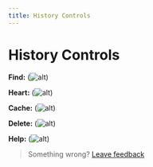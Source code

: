```yaml
---
title: History Controls
--- 
```

# History Controls
**Find:**  (![alt](https://raw.githubusercontent.com/zjohnzheng/FindHelp/master/images/Screenshot%202020-03-30%20at%2010.52.47%20PM.png))

**Heart:**  (![alt](https://raw.githubusercontent.com/zjohnzheng/FindHelp/master/images/Screenshot%202020-03-30%20at%2010.52.47%20PM.png))

**Cache:**  (![alt](https://raw.githubusercontent.com/zjohnzheng/FindHelp/master/images/Screenshot%202020-03-30%20at%2010.52.47%20PM.png))

**Delete:**  (![alt](https://raw.githubusercontent.com/zjohnzheng/FindHelp/master/images/Screenshot%202020-03-30%20at%2010.52.47%20PM.png))

**Help:**  (![alt](https://raw.githubusercontent.com/zjohnzheng/FindHelp/master/images/Screenshot%202020-03-30%20at%2010.52.47%20PM.png))



> Something wrong? [Leave feedback](https://forms.gle/agdyoB9PFfnv8cU1A/)
